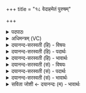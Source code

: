 +++
title = "१८ वेदाहमेतं पुरुषम्"

+++
<details><summary>पदपाठः</summary>

वेद॑। अ॒हम्। ए॒तम्। पुरु॑षम्। म॒हान्त॑म्। आ॒दि॒त्यव॑र्ण॒मित्या॑दि॒त्यऽव॑र्णम्। तम॑सः। प॒रस्ता॑त्। तम्। ए॒व। वि॒दि॒त्वा। अति॑। मृ॒त्युम्। ए॒ति॒। न। अ॒न्यः। पन्थाः॑। वि॒द्य॒ते॒। अय॑नाय। १८।
</details>

<details><summary>अधिमन्त्रम् (VC)</summary>

- आदित्यो देवता
- उत्तरनारायण ऋषिः
- निचृत्त्रिष्टुप्
- धैवतः
</details>

<details><summary>दयानन्द-सरस्वती (हि) - विषयः</summary>

अब विद्वान् जिज्ञासु के लिये कैसा उपदेश करे, इस विषय को अगले मन्त्र में कहा है ॥
</details>

<details><summary>दयानन्द-सरस्वती (हि) - पदार्थः</summary>

पदार्थान्वयभाषाः -  हे जिज्ञासु पुरुष ! (अहम्) मैं जिस (एतम्) इस पूर्वोक्त (महान्तम्) बड़े-बड़े गुणों से युक्त (आदित्यवर्णम्) सूर्य के तुल्य प्रकाशस्वरूप (तमसः) अन्धकार वा अज्ञान से (परस्तात्) पृथक् वर्त्तमान (पुरुषम्) स्वस्वरूप से सर्वत्र पूर्ण परमात्मा को (वेद) जानता हूँ (तम्, एव) उसी को (विदित्वा) जान के आप (मृत्युम्) दुःखदायी मरण को (अति, एति) उल्लङ्घन कर जाते हो, किन्तु (अन्यः) इससे भिन्न (पन्थाः) मार्ग (अयनाय) अभीष्ट स्थान मोक्ष के लिये (न, विद्यते) नहीं विद्यमान है ॥१८ ॥
</details>

<details><summary>दयानन्द-सरस्वती (हि) - भावार्थः</summary>

भावार्थभाषाः -  यदि मनुष्य इस लोक-परलोक के सुखों की इच्छा करें तो सबसे अति बड़े स्वयंप्रकाश और आनन्दस्वरूप अज्ञान के लेश से पृथक् वर्त्तमान परमात्मा को जान के ही मरणादि अथाह दुःखसागर से पृथक् हो सकते हैं, यही सुखदायी मार्ग है, इससे भिन्न कोई भी मनुष्यों की मुक्ति का मार्ग नहीं है ॥१८ ॥
</details>

<details><summary>दयानन्द-सरस्वती (सं) - विषयः</summary>

अथ विज्ञानं जिज्ञासवे कथमुपदिशेदित्याह ॥
</details>

<details><summary>दयानन्द-सरस्वती (सं) - पदार्थः</summary>

पदार्थान्वयभाषाः -  हे जिज्ञासोऽहं यमेतं महान्तमादित्यवर्णं तमसः परस्ताद्वर्त्तमानं पुरुषं वेद तमेव विदित्वा भवान् मृत्युमत्येति। अन्यः पन्था अयनाय न विद्यते ॥१८ ॥
</details>

<details><summary>दयानन्द-सरस्वती (सं) - भावार्थः</summary>

भावार्थभाषाः -  यदि मनुष्या ऐहिकपारमार्थिके सुखे इच्छेयुस्तर्हि सर्वेभ्यो बृहत्तमं स्वप्रकाशानन्दस्वरूपमज्ञानलेशाद् दूरे वर्त्तमानं परमात्मानं ज्ञात्वैव मरणाद्यगाधदुःखसागरात् पृथग्भवितुं शक्नुवन्त्ययमेव सुखप्रदो मार्गोऽस्ति। अस्मादन्यः कश्चिदपि मनुष्याणां मुक्तिमार्गो न भवति ॥१८ ॥
</details>

<details><summary>सविता जोशी ← दयानन्दः (म) - भावार्थः</summary>

भावार्थभाषाः -  माणसे जर इहलोक व परलोकाच्या सुखाच्या इच्छा बाळगतील, तर महान स्वयंप्रकाशी (सूर्याप्रमाणे) आनंदस्वरूप, (अंधःकारापासून) अज्ञानापासून दूर असलेल्या परमेश्वराला जाणूनच मृत्यू वगैरेच्या दुःख सागरातून पृथक होऊ शकतील. हाच (खरा) सुखदायक मार्ग आहे यापेक्षा कोणताही वेगळा असा मुक्तीचा मार्ग नाही.
</details>